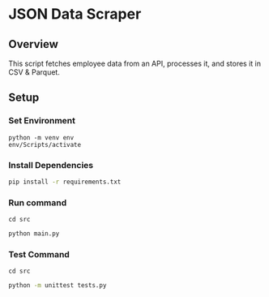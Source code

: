 # JSON Data Scraper

## Overview

This script fetches employee data from an API, processes it, and stores it in CSV & Parquet.

## Setup

### Set Environment

```
python -m venv env
env/Scripts/activate
```

### Install Dependencies

```sh
pip install -r requirements.txt
```

### Run command

```
cd src
```

```sh
python main.py
```

### Test Command

```
cd src
```

```sh
python -m unittest tests.py
```
